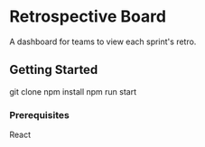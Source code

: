 # Retrospective Board

A dashboard for teams to view each sprint's retro.

## Getting Started
git clone
npm install
npm run start



### Prerequisites
React
